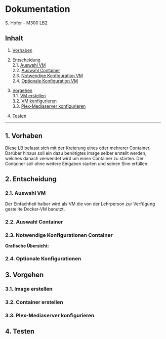 # **Dokumentation**
S. Hofer - M300 LB2

## **Inhalt**
1. [Vorhaben](#Vorhaben)

2. [Entscheidung](#Entsch)  
    2.1. [Auswahl VM](#AuswVM)  
    2.2. [Auswahl Container](#AuswCT)  
    2.3. [Notwendige Konfiguration VM](#Konf)  
    2.4. [Optionale Konfiguration VM](#OptKonf)

3. [Vorgehen](#Vorgehen)   
    3.1. [VM erstellen](#VMerst)  
    3.2. [VM konfigurieren](#VMkonf)  
    3.3. [Plex-Mediaserver konfigurieren](#Plexkonf)

4. [Testen](#Test)

-----------------

## **1. Vorhaben** <a name="Vorhaben"></a>
Diese LB befasst sich mit der Kreierung eines oder mehrerer Container.
Darüber hinaus soll ein dazu benötigtes Image selber erstellt werden, welches danach verwendet wird um einen Container zu starten.
Der Container soll ohne weitere Eingaben starten und seinen Sinn erfüllen.

## **2. Entscheidung** <a name="Entsch"></a>

### **2.1. Auswahl VM** <a name="AuswVM"></a>
Der Einfachheit halber wird als VM die von der Lehrperson zur Verfügung gestellte Docker-VM benutzt.

### **2.2. Auswahl Container** <a name="AuswCT"></a>


### **2.3. Notwendige Konfigurationen Container** <a name="Konf"></a>


**Grafische Übersicht:**


### **2.4. Optionale Konfigurationen** <a name="OptKonf"></a>


## **3. Vorgehen** <a name="Vorgehen"></a>


### **3.1. Image erstellen** <a name="VMerst"></a>


### **3.2. Container erstellen** <a name="VMkonf"></a>


### **3.3. Plex-Mediaserver konfigurieren** <a name="Plexkonf"></a>


## **4. Testen** <a name="Test"></a>

